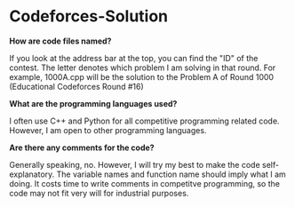 # Codeforces-Solution

**How are code files named?**

If you look at the address bar at the top, you can find the "ID" of the contest. The letter denotes which problem I am 
solving in that round. For example, 1000A.cpp will be the solution to the Problem A of Round 1000 (Educational Codeforces Round #16)

**What are the programming languages used?**

I often use C++ and Python for all competitive programming related code. However, I am open to other programming languages.
     
**Are there any comments for the code?**

Generally speaking, no. However, I will try my best to make the code self-explanatory. The variable names and function name should imply what I am doing. It costs time to write comments in competitve programming, so the code may not fit very will for industrial purposes.
     
